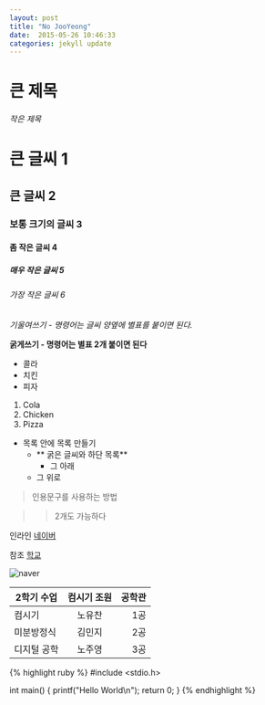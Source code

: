 ```yaml
---
layout: post
title: "No JooYeong"
date:  2015-05-26 10:46:33
categories: jekyll update
---
```


# 큰 제목

###### 작은 제목 

#  큰 글씨 1

## 큰 글씨 2

### 보통 크기의 글씨 3

#### 좀 작은 글씨 4

##### 매우 작은 글씨 5

###### 가장 작은 글씨 6

*기울여쓰기 - 명령어는 글씨 양옆에 별표를 붙이면 된다.*

**굵게쓰기 - 명령어는 별표 2개 붙이면 된다**


- 콜라
- 치킨
- 피자


1. Cola
1. Chicken
1. Pizza


- 목록 안에 목록 만들기
    * ** 굵은 글씨와 하단 목록**
        * 그 아래
    * 그 위로


> 인용문구를 사용하는 방법

>> 2개도 가능하다


 인라인 [네이버](http:www.naver.com)

 참조 [학교][Reference]

[reference]:http://koreatech.ac.kr


![naver](http://img.naver.net/static/www/u/2013/0731/nmms_224940510.gif)


|    2학기 수업    |    컴시기 조원        |   공학관    |
|------------------|:---------------------:|------------:|    
|      컴시기      |   노유찬              |   1공       |
|     미분방정식   |   김민지              |   2공       |
|     디지털 공학  |   노주영              |   3공       |


{% highlight ruby %}
#include <stdio.h>

int main()
{
    printf("Hello World\n");
    return 0;
}
{% endhighlight %} 
